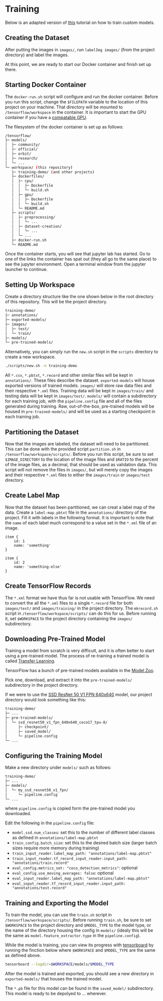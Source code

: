 # Training

Below is an adapted version of [this](https://tensorflow-object-detection-api-tutorial.readthedocs.io/en/latest/index.html) tutorial on how to train custom models.

## Creating the Dataset

After putting the images in `images/`, run `labelImg images/` (from the project directory) and label the images.

At this point, we are ready to start our Docker container and finish set up there.

## Starting Docker Container

The `docker-run.sh` script will configure and run the docker container.
Before you run this script, change the `$FILEPATH` variable to the location of this project on your machine.
That directory will be mounted to `/tensorflow/workspace` in the container.
It is important to start the GPU container if you have a [compatable GPU](https://www.tensorflow.org/install/gpu).

The filesystem of the docker container is set up as follows:

```sh
/tensorflow/
├─ models/
│  ├─ community/
│  ├─ official/
│  ├─ orbit/
│  ├─ research/
│  └─ ...
└─ workspace/ (this repository)
   ├─ training-demo/ (and other projects)
   ├─ dockerfiles/
   │  ├─ cpu/
   │  │  ├─ Dockerfile
   │  │  └─ build.sh
   │  ├─ gpu/
   │  │  ├─ Dockerfile
   │  │  └─ build.sh
   │  └─ README.md
   ├─ scripts/
   │  ├─ preprocessing/
   │  │  └─ ...
   │  ├─ dataset-creation/
   │  │  └─ ...
   │  └─ ...
   ├─ docker-run.sh
   └─ README.md
```

Once the container starts, you will see that jupyter lab has started.
Go to one of the links the container has spat out (they all go to the same place) to see the jupyter environment.
Open a terminal window from the jupyter launcher to continue.

## Setting Up Workspace

Create a directory structure like the one shown below in the root directory of this repository.
This will be the project directory.

```sh
training-demo/
├─ annotations/
├─ exported-models/
├─ images/
│  ├─ test/
│  └─ train/
├─ models/
└─ pre-trained-models/
```

Alternatively, you can simply run the `new.sh` script in the `scripts` directory to create a new workspace.

```sh
./scripts/new.sh -n training-demo
```

All `*.csv`, `*.pbtxt`, `*.record` and other similar files will be kept in `annotations/`.
These files describe the dataset. `exported-models` will house exported versions of trained models.
`images/` will store raw data files and their respective `*.xml` files.
Training data will be kept in `images/train/` and testing data will be kept in `images/test/`.
`models/` will contain a subdirectory for each training job, with the `pipeline.config` file and all of the files generated during training.
Raw, out-of-the-box, pre-trained models will be housed in `pre-trained-models/` and will be used as a starting checkpoint in each training job.

## Partitioning the Dataset

Now that the images are labeled, the dataset will need to be partitioned.
This can be done with the provided script `partition.sh` in `/tensorflow/workspace/scripts/`.
Before you run this script, be sure to set `$IMAGE_DIRECTORY` to the location of the image files and `$RATIO` to the percent of the image files, as a decimal, that should be used as validation data.
This script will not remove the files in `images/`, but will merely copy the images and their respective `*.xml` files to either the `images/train` or `images/test` directory.

## Create Label Map

Now that the dataset has been partitioned, we can creat a label map of the data.
Create a `label-map.pbtxt` file in the `annotations/` directory of the project.
Fill it with labels in the following format.
It is important to note that the `name` of each label much correspond to a value set in the `*.xml` file of an image.

```pbtxt
item {
    id: 1
    name: 'something'
}

item {
    id: 2
    name: 'something-else'
}
```

## Create TensorFlow Records

The `*.xml` format we have thus far is not usable with TensorFlow.
We need to convert the all the `*.xml` files to a single `*.record` file for both `images/test/` and `images/training/` in the project directory.
The `mkrecord.sh` script in `/tensorflow/workspace/scripts/` can do this for us.
Before running it, set `$WORKSPACE` to the project directory containing the `images/` subdirectory.

## Downloading Pre-Trained Model

Training a model from scratch is very difficult, and it is often better to start using a pre-trained model.
The process of re-training a trained model is called [Transfer Learning](https://en.wikipedia.org/wiki/Transfer_learning).

TensorFlow has a bunch of pre-trained models available in the [Model Zoo](https://github.com/tensorflow/models/blob/master/research/object_detection/g3doc/tf2_detection_zoo.md).

Pick one, download, and extract it into the `pre-trained-models/` subdirectory in the project directory.

If we were to use the [SSD ResNet 50 V1 FPN 640x640](http://download.tensorflow.org/models/object_detection/tf2/20200711/ssd_resnet50_v1_fpn_640x640_coco17_tpu-8.tar.gz) model, our project directory would look something like this:

```sh
training-demo/
├─ ...
├─ pre-trained-models/
│  └─ ssd_resnet50_v1_fpn_640x640_coco17_tpu-8/
│     ├─ checkpoint/
│     ├─ saved_model/
│     └─ pipeline.config
└─ ...
```

## Configuring the Training Model

Make a new directory under `models/` such as follows:

```sh
training-demo/
├─ ...
├─ models/
│  └─ my_ssd_resnet50_v1_fpn/
│     └─ pipeline.config
└─ ...
```

where `pipeline.config` is copied form the pre-trained model you downloaded.

Edit the following in the `pipeline.config` file:

- `model.ssd.num_classes`: set this to the number of different label classes as defined in `annotations/label-map.pbtxt`
- `train_config.batch_size`: set this to the desired batch size (larger batch sizes require more memory during training)
- `train_input_reader.label_map_path: "annotations/label-map.pbtxt"`
- `train_input_reader.tf_record_input_reader.input_path: "annotations/train.record"`
- `eval_config.metrics_set: "coco_detection_metrics"`: optional
- `eval_config.use_moving_averages: false`: optional
- `eval_input_reader.label_map_path: "annotations/label-map.pbtxt"`
- `eval_input_reader.tf_record_input_reader.input_path: "annotations/test.record"`

## Training and Exporting the Model

To train the model, you can use the `train.sh` script in `/tensorflow/workspace/scripts/`.
Before running `train.sh`, be sure to set `$WORKSPACE` to the project directory and `$MODEL_TYPE` to the model type, or the name of the directory housing the config in `models/` (idealy this will be the same as `model.feature_extractor.type` in the `pipeline.config`).

While the model is training, you can view its progress with [tensorboard](https://www.tensorflow.org/tensorboard) by running the finction below where `$WORKSPACE` and `$MODEL_TYPE` are the same as defined above.

```bash
tensorboard --logdir=$WORKSPACE/models/$MODEL_TYPE
```

After the model is trained and exported, you should see a new directory in `exported-models/` that houses the trained model.

The `*.pb` file for this model can be found in the `saved_model/` subdirectory. This model is ready to be depolyed to ... wherever.
